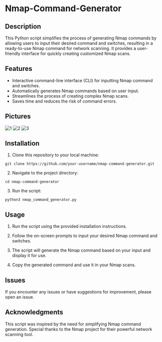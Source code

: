 # Nmap-Command-Generator

## Description

This Python script simplifies the process of generating Nmap commands by allowing users to input their desired command and switches, resulting in a ready-to-use Nmap command for network scanning. It provides a user-friendly interface for quickly creating customized Nmap scans.

## Features

- Interactive command-line interface (CLI) for inputting Nmap command and switches.
- Automatically generates Nmap commands based on user input.
- Streamlines the process of creating complex Nmap scans.
- Saves time and reduces the risk of command errors.

## Pictures

![1](https://github.com/Afnaan-Ahmed/nmap-command-generator/assets/86115809/040cfd33-f18f-4317-b3a7-a7cbaa9c0f25)
![2](https://github.com/Afnaan-Ahmed/nmap-command-generator/assets/86115809/1a79d9b0-5837-4d1d-b9a8-5435ab75686c)
![3](https://github.com/Afnaan-Ahmed/nmap-command-generator/assets/86115809/d899f3c6-b6cf-438c-a5d1-7eeacab4b9de)


## Installation

1. Clone this repository to your local machine:

  ```shell
  git clone https://github.com/your-username/nmap-command-generator.git
  ```
   
2. Navigate to the project directory:
  
  ```shell
  cd nmap-command-generator
  ```

3. Run the script:

  ```shell
  python3 nmap_command_generator.py
  ```

## Usage
1. Run the script using the provided installation instructions.

2. Follow the on-screen prompts to input your desired Nmap command and switches.

3. The script will generate the Nmap command based on your input and display it for use.

4. Copy the generated command and use it in your Nmap scans.

## Issues
If you encounter any issues or have suggestions for improvement, please open an issue.

## Acknowledgments
This script was inspired by the need for simplifying Nmap command generation.
Special thanks to the Nmap project for their powerful network scanning tool.

